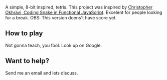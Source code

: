 A simple, 8-bit inspired, tetris. This project was inspired by [Christopher Okhravi, Coding Snake in Functional JavaScript](https://www.youtube.com/watch?v=poVMBGe1THE&t=7s). Excelent for people looking for a break.
OBS: This version doens't have score yet.

## How to play
Not gonna teach, you fool. Look up on Google.

## Want to help?
Send me an email and lets discuss.